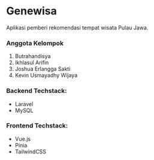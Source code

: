 # Genewisa 

Aplikasi pemberi rekomendasi tempat wisata Pulau Jawa.

### Anggota Kelompok
1. Butrahandisya
2. Ikhlasul Arifin
3. Joshua Erlangga Sakti
4. Kevin Usmayadhy Wijaya

### Backend Techstack:
- Laravel
- MySQL

### Frontend Techstack:
- Vue.js
- Pinia
- TailwindCSS
